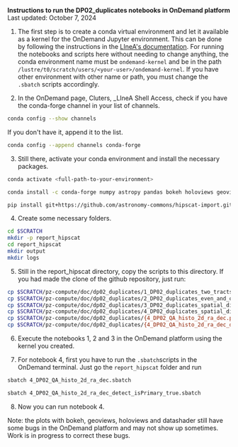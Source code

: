 **Instructions to run the DP02_duplicates notebooks in OnDemand platform**
Last updated: October 7, 2024

1. The first step is to create a conda virtual environment and let it available as a kernel for the OnDemand Jupyter environment. This can be done by following the instructions in the [LIneA's documentation](https://docs.linea.org.br/processamento/uso/openondemand.html). For running the notebooks and scripts here without needing to change anything, the conda environment name must be ```ondemand-kernel``` and be in the path ```/lustre/t0/scratch/users/<your-user>/ondemand-kernel```. If you have other environment with other name or path, you must change the ```.sbatch``` scripts accordingly.

2. In the OnDemand page, Cluters, _LIneA Shell Access, check if you have the conda-forge channel in your list of channels.
```bash
conda config --show channels
```
If you don't have it, append it to the list.
```bash
conda config --append channels conda-forge
```

3. Still there, activate your conda environment and install the necessary packages.
```bash
conda activate <full-path-to-your-environment>
```
```bash
conda install -c conda-forge numpy astropy pandas bokeh holoviews geoviews cartopy datashader dask dask-jobqueue distributed psutil tables-io h5py pyogrio fastparquet ipykernel pyviz_comms jupyter_bokeh lsdb
```
```bash
pip install git+https://github.com/astronomy-commons/hipscat-import.git@main
```

4. Create some necessary folders.
```bash
cd $SCRATCH
mkdir -p report_hipscat
cd report_hipscat
mkdir output
mkdir logs
```

5. Still in the report_hipscat directory, copy the scripts to this directory. If you had made the clone of the github repository, just run:
```bash
cp $SCRATCH/pz-compute/doc/dp02_duplicates/1_DP02_duplicates_two_tracts.ipynb .
cp $SCRATCH/pz-compute/doc/dp02_duplicates/2_DP02_duplicates_even_and_odd_tracts_subsamples.ipynb .
cp $SCRATCH/pz-compute/doc/dp02_duplicates/3_DP02_duplicates_spatial_distribution.ipynb .
cp $SCRATCH/pz-compute/doc/dp02_duplicates/4_DP02_duplicates_spatial_distribution_by_hand.ipynb .
cp $SCRATCH/pz-compute/doc/dp02_duplicates/{4_DP02_QA_histo_2d_ra_dec.py,4_DP02_QA_histo_2d_ra_dec.sbatch} .
cp $SCRATCH/pz-compute/doc/dp02_duplicates/{4_DP02_QA_histo_2d_ra_dec_detect_isPrimary_true.py,4_DP02_QA_histo_2d_ra_dec_detect_isPrimary_true.sbatch} .
```

6. Execute the notebooks 1, 2 and 3 in the OnDemand platform using the kernel you created.

7. For notebook 4, first you have to run the ```.sbatch```scripts in the OnDemand terminal. Just go the ```report_hipscat``` folder and run
```bash
sbatch 4_DP02_QA_histo_2d_ra_dec.sbatch
```
```bash
sbatch 4_DP02_QA_histo_2d_ra_dec_detect_isPrimary_true.sbatch
```

8. Now you can run notebook 4.


Note: the plots with bokeh, geoviews, holoviews and datashader still have some bugs in the OnDemand platform and may not show up sometimes. Work is in progress to correct these bugs.